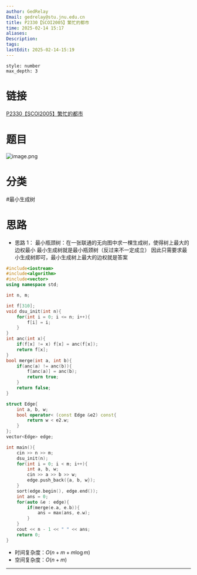 ```yaml
---
author: GedRelay
Email: gedrelay@stu.jnu.edu.cn
title: P2330【SCOI2005】繁忙的都市
time: 2025-02-14 15:17
aliases: 
Description: 
tags: 
lastEdit: 2025-02-14-15:19
---
```


```toc
style: number
max_depth: 3
```

# 链接
[P2330【SCOI2005】繁忙的都市](https://www.luogu.com.cn/problem/P2330) 

# 题目
![image.png](https://ged-pic-bed.oss-cn-guangzhou.aliyuncs.com/img/202502141519655.png)


# 分类
#最小生成树 

# 思路
- 思路 1：
最小瓶颈树：在一张联通的无向图中求一棵生成树，使得树上最大的边权最小
最小生成树就是最小瓶颈树（反过来不一定成立）
因此只需要求最小生成树即可，最小生成树上最大的边权就是答案


```cpp
#include<iostream>
#include<algorithm>
#include<vector>
using namespace std;

int n, m;

int f[310];
void dsu_init(int n){
    for(int i = 0; i <= n; i++){
        f[i] = i;
    }
}
int anc(int x){
    if(f[x] != x) f[x] = anc(f[x]);
    return f[x];
}
bool merge(int a, int b){
    if(anc(a) != anc(b)){
        f[anc(a)] = anc(b);
        return true;
    }
    return false;
}

struct Edge{
    int a, b, w;
    bool operator< (const Edge &e2) const{
        return w < e2.w;
    }
};
vector<Edge> edge;

int main(){
    cin >> n >> m;
    dsu_init(n);
    for(int i = 0; i < m; i++){
        int a, b, w;
        cin >> a >> b >> w;
        edge.push_back({a, b, w});
    }
    sort(edge.begin(), edge.end());
    int ans = 0;
    for(auto &e : edge){
        if(merge(e.a, e.b)){
            ans = max(ans, e.w);
        }
    }
    cout << n - 1 << " " << ans;
    return 0;
}
```


- 时间复杂度：${O\left( n+m+m\log m \right)  }$ 
- 空间复杂度：${O\left( n+m \right)  }$ 


---

